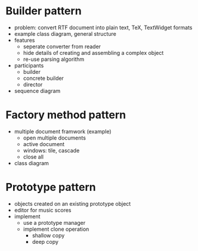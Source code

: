 # Builder pattern

- problem: convert RTF document into plain text, TeX, TextWidget formats
- example class diagram, general structure
- features
  - seperate converter from reader
  - hide details of creating and assembling a complex object
  - re-use parsing algorithm
- participants
  - builder
  - concrete builder
  - director
- sequence diagram

# Factory method pattern

- multiple document framwork (example)
  - open multiple documents
  - active document
  - windows: tile, cascade
  - close all
- class diagram

# Prototype pattern

- objects created on an existing prototype object
- editor for music scores
- implement
  - use a prototype manager
  - implement clone operation
    - shallow copy
    - deep copy
